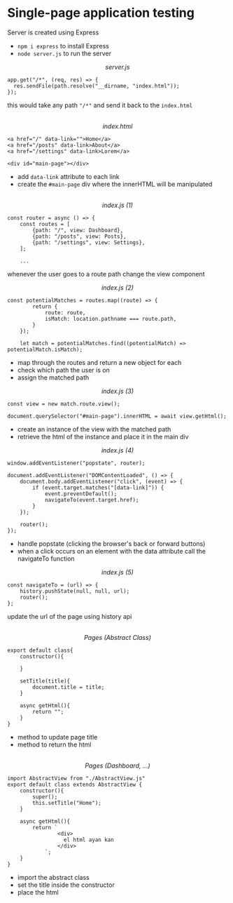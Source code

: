 # Single-page application testing
Server is created using Express
- `npm i express` to install Express
- `node server.js` to run the server

<div align="center"><i>server.js</i></div>

```
app.get("/*", (req, res) => {
  res.sendFile(path.resolve("__dirname, "index.html"));
});
```
this would take any path `"/*"` and send it back to the `index.html`

<br>

<div align="center"><i>index.html</i></div>

```
<a href="/" data-link="">Home</a>
<a href="/posts" data-link>About</a>
<a href="/settings" data-link>Lorem</a>

<div id="main-page"></div>
```
- add `data-link` attribute to each link
- create the `#main-page` div where the innerHTML will be manipulated

<br>
<div align="center"><i>index.js (1)</i></div>

```
const router = async () => {
    const routes = [
        {path: "/", view: Dashboard},
        {path: "/posts", view: Posts},
        {path: "/settings", view: Settings},
    ];
    
    ...
```
whenever the user goes to a route path change the view component

<div align="center"><i>index.js (2)</i></div>

```
const potentialMatches = routes.map((route) => {
        return {
            route: route,
            isMatch: location.pathname === route.path,
        }
    });

    let match = potentialMatches.find((potentialMatch) => potentialMatch.isMatch);
 ```
 - map through the routes and return a new object for each
 - check which path the user is on 
 - assign the matched path

<div align="center"><i>index.js (3)</i></div>

```
const view = new match.route.view();

document.querySelector("#main-page").innerHTML = await view.getHtml();
```
- create an instance of the view with the matched path
- retrieve the html of the instance and place it in the main div

<div align="center"><i>index.js (4)</i></div>

```
window.addEventListener("popstate", router);

document.addEventListener("DOMContentLoaded", () => {
    document.body.addEventListener("click", (event) => {
        if (event.target.matches("[data-link]")) {
            event.preventDefault();
            navigateTo(event.target.href);
        }
    });

    router();
});
```
- handle popstate (clicking the browser's back or forward buttons)
- when a click occurs on an element with the data attribute call the navigateTo function

<div align="center"><i>index.js (5)</i></div>

```
const navigateTo = (url) => {
    history.pushState(null, null, url);
    router();
};
```
update the url of the page using history api

<br>
<div align="center"><i>Pages (Abstract Class)</i></div>

```
export default class{
    constructor(){

    }

    setTitle(title){
        document.title = title;
    }

    async getHtml(){
        return "";
    }
}
```
- method to update page title
- method to return the html

<br>
<div align="center"><i>Pages (Dashboard, ...)</i></div>

```
import AbstractView from "./AbstractView.js"
export default class extends AbstractView {
    constructor(){
        super();
        this.setTitle("Home");
    }

    async getHtml(){
        return `
                <div>
                  el html ayan kan
                </div>
            `;
    }
}
```
- import the abstract class
- set the title inside the constructor 
- place the html

